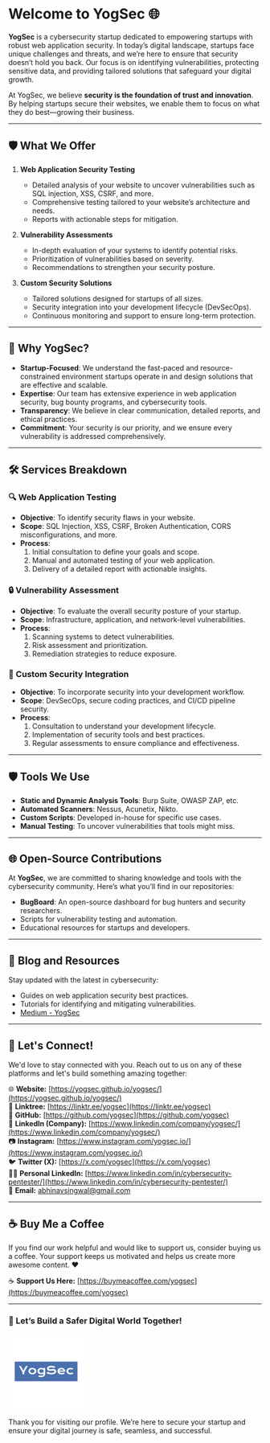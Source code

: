 # Welcome to YogSec 🌐  

**YogSec** is a cybersecurity startup dedicated to empowering startups with robust web application security. In today’s digital landscape, startups face unique challenges and threats, and we’re here to ensure that security doesn’t hold you back. Our focus is on identifying vulnerabilities, protecting sensitive data, and providing tailored solutions that safeguard your digital growth.  

At YogSec, we believe **security is the foundation of trust and innovation**. By helping startups secure their websites, we enable them to focus on what they do best—growing their business.  

---

## 🛡️ What We Offer  

1. **Web Application Security Testing**  
   - Detailed analysis of your website to uncover vulnerabilities such as SQL injection, XSS, CSRF, and more.  
   - Comprehensive testing tailored to your website’s architecture and needs.  
   - Reports with actionable steps for mitigation.  

2. **Vulnerability Assessments**  
   - In-depth evaluation of your systems to identify potential risks.  
   - Prioritization of vulnerabilities based on severity.  
   - Recommendations to strengthen your security posture.  

3. **Custom Security Solutions**  
   - Tailored solutions designed for startups of all sizes.  
   - Security integration into your development lifecycle (DevSecOps).  
   - Continuous monitoring and support to ensure long-term protection.  

---

## 🚀 Why YogSec?  

- **Startup-Focused**: We understand the fast-paced and resource-constrained environment startups operate in and design solutions that are effective and scalable.  
- **Expertise**: Our team has extensive experience in web application security, bug bounty programs, and cybersecurity tools.  
- **Transparency**: We believe in clear communication, detailed reports, and ethical practices.  
- **Commitment**: Your security is our priority, and we ensure every vulnerability is addressed comprehensively.  

---

## 🛠️ Services Breakdown  

### 🔍 Web Application Testing  
- **Objective**: To identify security flaws in your website.  
- **Scope**: SQL Injection, XSS, CSRF, Broken Authentication, CORS misconfigurations, and more.  
- **Process**:  
  1. Initial consultation to define your goals and scope.  
  2. Manual and automated testing of your web application.  
  3. Delivery of a detailed report with actionable insights.  

### 🔒 Vulnerability Assessment  
- **Objective**: To evaluate the overall security posture of your startup.  
- **Scope**: Infrastructure, application, and network-level vulnerabilities.  
- **Process**:  
  1. Scanning systems to detect vulnerabilities.  
  2. Risk assessment and prioritization.  
  3. Remediation strategies to reduce exposure.  

### 🔧 Custom Security Integration  
- **Objective**: To incorporate security into your development workflow.  
- **Scope**: DevSecOps, secure coding practices, and CI/CD pipeline security.  
- **Process**:  
  1. Consultation to understand your development lifecycle.  
  2. Implementation of security tools and best practices.  
  3. Regular assessments to ensure compliance and effectiveness.  

---

## 🛡️ Tools We Use  
- **Static and Dynamic Analysis Tools**: Burp Suite, OWASP ZAP, etc.  
- **Automated Scanners**: Nessus, Acunetix, Nikto.  
- **Custom Scripts**: Developed in-house for specific use cases.  
- **Manual Testing**: To uncover vulnerabilities that tools might miss.  

---

## 🌐 Open-Source Contributions  
At **YogSec**, we are committed to sharing knowledge and tools with the cybersecurity community. Here’s what you’ll find in our repositories:  
- **BugBoard**: An open-source dashboard for bug hunters and security researchers.  
- Scripts for vulnerability testing and automation.  
- Educational resources for startups and developers.  

---

## 📝 Blog and Resources  
Stay updated with the latest in cybersecurity:  
- Guides on web application security best practices.  
- Tutorials for identifying and mitigating vulnerabilities.  
- [Medium - YogSec ](https://medium.com/@yogsec)

---

## 🌟 Let's Connect!

We'd love to stay connected with you. Reach out to us on any of these platforms and let's build something amazing together:

🌐 **Website:** [https://yogsec.github.io/yogsec/](https://yogsec.github.io/yogsec/)  
📜 **Linktree:** [https://linktr.ee/yogsec](https://linktr.ee/yogsec)  
🔗 **GitHub:** [https://github.com/yogsec](https://github.com/yogsec)  
💼 **LinkedIn (Company):** [https://www.linkedin.com/company/yogsec/](https://www.linkedin.com/company/yogsec/)  
📷 **Instagram:** [https://www.instagram.com/yogsec.io/](https://www.instagram.com/yogsec.io/)  
🐦 **Twitter (X):** [https://x.com/yogsec](https://x.com/yogsec)  
👨‍💼 **Personal LinkedIn:** [https://www.linkedin.com/in/cybersecurity-pentester/](https://www.linkedin.com/in/cybersecurity-pentester/)  
📧 **Email:** abhinavsingwal@gmail.com

---

## ☕ Buy Me a Coffee

If you find our work helpful and would like to support us, consider buying us a coffee. Your support keeps us motivated and helps us create more awesome content. ❤️

☕ **Support Us Here:** [https://buymeacoffee.com/yogsec](https://buymeacoffee.com/yogsec)

---

### 🌟 Let’s Build a Safer Digital World Together!  
![YogSec Logo](https://github.com/yogsec/yogsec/blob/main/Adobe%20Express%20-%20file(2).png?raw=true)

Thank you for visiting our profile. We’re here to secure your startup and ensure your digital journey is safe, seamless, and successful.  
